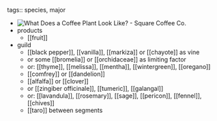 tags:: species, major

- ![What Does a Coffee Plant Look Like? - Square Coffee Co.](https://peach-geographical-bat-397.mypinata.cloud/ipfs/QmQYWS8DM2s9meBH8YAGSSXMYayKcLxdh1N6FfyNLc4YZE)
- products
	- [[fruit]]
- guild
	- [[black pepper]], [[vanilla]], [[markiza]] or [[chayote]] as vine
	- or some [[bromelia]] or [[orchidaceae]] as limiting factor
	- or: [[thyme]], [[melissa]], [[mentha]], [[wintergreen]], [[oregano]]
	- [[comfrey]] or [[dandelion]]
	- [[alfalfa]] or [[clover]]
	- or [[zingiber officinale]], [[tumeric]], [[galangal]]
	- or: [[lavandula]], [[rosemary]], [[sage]], [[pericon]], [[fennel]], [[chives]]
	- [[taro]] between segments